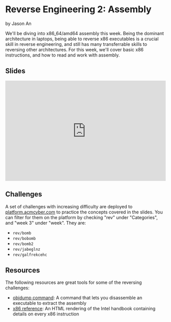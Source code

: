 # Reverse Engineering 2: Assembly
by Jason An

We'll be diving into x86\_64/amd64 assembly this week. Being the dominant architecture in laptops, being able to reverse x86 executables is a crucial skill in reverse engineering, and still has many transferrable skills to reversing other architectures. For this week, we'll cover basic x86 instructions, and how to read and work with assembly.

## Slides
<iframe src="https://docs.google.com/presentation/d/e/2PACX-1vT5IcZev_bBPwmnsDo_3L4s_7UIbqQC624t83jOkvFXlcLa9fRl4WM5B963OHaqBjXPF7_8Mpzne-ZW/embed?start=false&loop=false&delayms=3000" frameborder="0" width="100%" style="aspect-ratio: 16 / 10;" allowfullscreen="true" mozallowfullscreen="true" webkitallowfullscreen="true"></iframe>

## Challenges
A set of challenges with increasing difficulty are deployed to [platform.acmcyber.com](https://platform.acmcyber.com) to practice the concepts covered in the slides. You can filter for them on the platform by checking "rev" under "Categories", and "week 3" under "week". They are:
- `rev/bomb`
- `rev/bobomb`
- `rev/bomb2`
- `rev/jabeglnz`
- `rev/galfrekcehc`

## Resources
The following resources are great tools for some of the reversing challenges:
- [objdump command](https://man7.org/linux/man-pages/man1/objdump.1.html): A command that lets you disassemble an executable to extract the assembly
- [x86 reference](https://www.felixcloutier.com/x86/): An HTML rendering of the Intel handbook containing details on every x86 instruction
